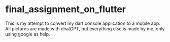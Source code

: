 # final_assignment_on_flutter

This is my attempt to convert my dart console application to a mobile app.
All pictures are made with chatGPT, but everything else is made by me, only using google as help.
